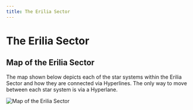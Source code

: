 ```yaml
---
title: The Erilia Sector
---
```


# The Erilia Sector


## Map of the Erilia Sector

The map shown below depicts each of the star systems within the Erilia Sector and how they are connected via Hyperlines. The only way to move between each star system is via a Hyperlane.

![Map of the Erilia Sector](../../image/erilia-sector-map.png)